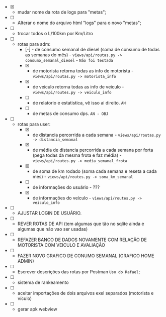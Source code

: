 
- [X] - mudar nome da rota de logs para "metas";
- [ ] - Alterar o nome do arquivo html "logs" para o novo "metas";

- [ ] - trocar todos o L/100km por Km/Litro

- [ ] - rotas para adm:
	* [-] - de consumo semanal de diesel (soma de consumo de todas as semanas do mês) - `views/api/routas.py -> consumo_semanal_diesel` - `Não foi testada` 
	* [X] - de motorista retorna todas as info de motorista - `views/api/routas.py -> motorista_info`
	* [X] - de veiculo retorna todas as info de veiculo - `views/api/routes.py -> veiculo_info`
	* [ ] - de relatorio e estatistica, vê isso ai direito. `AN`
	* [ ] - de metas de consumo dps. `AN - OBJ`

- [ ] - rotas para user:
	* [X] - de distancia percorrida a cada semana - `views/api/routas.py -> distancia_semanal`  
	* [X] - de média de distancia percorrida a cada semana por forta (pega todas da mesma frota e faz média) - `views/api/routes.py -> media_semanal_frota`
	* [X] - de soma de km rodado (soma cada semana e reseta a cada mes) - `views/api/routes.py -> soma_km_semanal`
	* [ ] - de informações do usuário - ???
	* [X] - de informações do veículo - `views/api/routes.py -> veiculo_info`

- [ ] - AJUSTAR LOGIN DE USUÁRIO.

- [ ] - REVER ROTAS DE API (tem algumas que tão no sqlite ainda e algumas que não vao ser usadas)
- [ ] - REFAZER BANCO DE DADOS NOVAMENTE COM RELAÇÃO DE MOTORISTA COM VEICULO E AVALIAÇÃO
- [ ] - FAZER NOVO GRAFICO DE CONUMO SEMANAL (GRAFICO HOME ADMIN)

- [ ] - Escrever descrições das rotas por Postman `Uso do Rafael`;

- [ ] - sistema de rankeamento

- [ ] - aceitar importações de dois arquivos exel separados (motorista e vículo)

- [ ] - gerar apk webview




